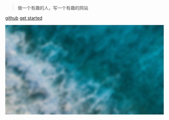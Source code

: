 > <font color=4e4e4e>做一个有趣的人，写一个有趣的网站</font>

[github](https://github.com/Chalice-G/inspire)
[get started](/README.md)

![](_media/bg.png)